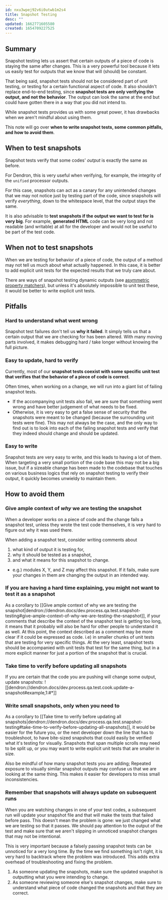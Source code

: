 ```yaml
---
id: nxu3wpej92v6i0utwb1m2s4
title: Snapshot Testing
desc: ""
updated: 1662771605580
created: 1654709227525
---
```


## Summary

Snapshot testing lets us assert that certain outputs of a piece of code is staying the same after changes. This is a very powerful tool because it lets us easily test for outputs that we know that will (should) be constant.

That being said, snapshot tests should not be considered part of unit testing, or testing for a certain functional aspect of code. It also shouldn't replace end-to-end testing, since **snapshot tests are only verifying the output, and not the behavior**. The output can look the same at the end but could have gotten there in a way that you did not intend to.

While snapshot tests provides us with some great power, it has drawbacks when we aren't mindful about using them.

This note will go over **when to write snapshot tests, some common pitfalls, and how to avoid them**.

## When to test snapshots

Snapshot tests verify that some codes' _output_ is exactly the same as before.

For Dendron, this is very useful when verifying, for example, the integrity of the `unified` processor outputs.

For this case, snapshots can act as a canary for any unintended changes that we may not notice just by testing part of the code, since snapshots will verify _everything_, down to the whitespace level, that the output stays the same.

It is also advisable to **test snapshots if the output we want to test for is very big**. For example, **generated HTML** code can be very long and not readable (and writable) at all for the developer and would not be useful to be part of the test code.

## When not to test snapshots

When we are testing for behavior of a piece of code, the output of a method may not tell us much about what actually happened. In this case, it is better to add explicit unit tests for the expected results that we truly care about.

There are ways of snapshot testing dynamic outputs (see [asymmetric property matchers](https://jestjs.io/docs/snapshot-testing#property-matchers)), but unless it's absolutely impossible to unit test these, it would be better to write explicit unit tests.

## Pitfalls

### Hard to understand what went wrong

Snapshot test failures don't tell us **why it failed**. It simply tells us that a certain output that we are checking for has been altered. With many moving parts involved, it makes debugging hard / take longer without knowing the full picture.

### Easy to update, hard to verify

Currently, most of our **snapshot tests coexist with some specific unit test that verifies that the behavior of a piece of code is correct**.

Often times, when working on a change, we will run into a giant list of failing snapshot tests.

- If the accompanying unit tests also fail, we are sure that something went wrong and have better judgement of what needs to be fixed.
- Otherwise, it is very easy to get a false sense of security that the snapshots were meant to be changed (because the surrounding unit tests were fine). This may not always be the case, and the only way to find out is to look into each of the failing snapshot tests and verify that they indeed should change and should be updated.

### Easy to write

Snapshot tests are very easy to write, and this leads to having a lot of them. When targeting a very small portion of the code base this may not be a big issue, but if a sizeable change has been made to the codebase that touches on various business logics that rely on snapshot testing to verify their output, it quickly becomes unwieldy to maintain them.

## How to avoid them

### Give ample context of _why_ we are testing the snapshot

When a developer works on a piece of code and the change fails a snapshot test, unless they wrote the test code themselves, it is very hard to figure out why it was used there.

When adding a snapshot test, consider writing comments about

1. what kind of output it is testing for,
1. why it should be tested as a snapshot,
1. and what it means for this snapshot to change.

- e.g.) modules X, Y, and Z may affect this snapshot. If it fails, make sure your changes in them are changing the output in an intended way.

### If you are having a hard time explaining, you might not want to test it as a snapshot

As a corollary to [[Give ample context of why we are testing the snapshot|dendron://dendron.docs/dev.process.qa.test.snapshot-testing#give-ample-context-of-why-we-are-testing-the-snapshot]], if your comments that describe the context of the snapshot test is getting too long, it means that it probably will also be hard for other people to understand it as well. At this point, the context described as a comment may be more clear if it could be expressed as code. i.e) in smaller chunks of unit tests that are testing for very specific things. At the very least, snapshot tests should be accompanied with unit tests that test for the same thing, but in a more explicit manner for just a portion of the snapshot that is crucial.

### Take time to verify before updating all snapshots

If you are certain that the code you are pushing will change some output, update snapshots: ![[dendron://dendron.docs/dev.process.qa.test.cook.update-a-snapshot#example,1:#*]]

### Write small snapshots, only when you need to

As a corollary to [[Take time to verify before updating all snapshots|dendron://dendron.docs/dev.process.qa.test.snapshot-testing#take-time-to-verify-before-updating-all-snapshots]], it would be easier for the future you, or the next developer down the line that has to troubleshoot, to have bite-sized snapshots that could easily be verified what it's testing for visually. Snapshots that span multiple scrolls may need to be split up, or you may want to write explicit unit tests that are smaller in size.

Also be mindful of how many snapshot tests you are adding; Repeated exposure to visually similar snapshot outputs may confuse us that we are looking at the same thing. This makes it easier for developers to miss small inconsistencies.

### Remember that snapshots will always update on subsequent runs

When you are watching changes in one of your test codes, a subsequent run will update your snapshot file and that will make the tests that failed before pass. This doesn't mean the problem is gone: we just changed what we are testing so that it passes. We should pay attention to the output of the test and make sure that we aren't slipping in unnoticed snapshot changes that may not be intentional.

This is very important because a falsely passing snapshot tests can be unnoticed for a very long time. By the time we find something isn't right, it is very hard to backtrack where the problem was introduced. This adds extra overhead of troubleshooting and fixing the problem.

1. As someone updating the snapshots, make sure the updated snapshot is outputting what you were intending to change.
1. As someone reviewing someone else's snapshot changes, make sure to understand what piece of code changed the snapshots and that they are correct.
